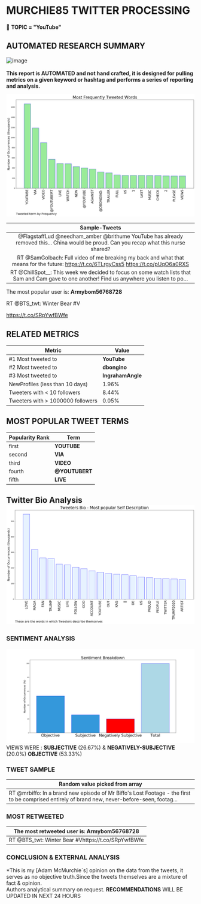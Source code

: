 # MURCHIE85 TWITTER PROCESSING 
&#x1F34E; **TOPIC = "YouTube"**

## AUTOMATED RESEARCH SUMMARY

![image](https://marketingplatform.google.com/about/static/images/gmp/analytics-smb-benefit.jpg)
<br></br>
<b> This report is AUTOMATED and not hand crafted, it is designed for pulling metrics on a given keyword or hashtag and performs a series of reporting and analysis.</b>



![image](TWEETS.png)



|                **Sample-Tweets**        |
| :-------------: |
| @FlagstaffLud @needham_amber @brithume YouTube has already removed this... China would be proud.  Can you recap what this nurse shared? |
| RT @SamGolbach: Full video of me breaking my back and what that means for the future: https://t.co/6TLrgyCss5 https://t.co/pUqO6a0RXS |
| RT @ChillSpot__: This week we decided to focus on some watch lists that Sam and Cam gave to one another! Find us anywhere you listen to po… |

The most popular user is: **Armybom56768728**
<div class="alert alert-block alert-danger"> RT @BTS_twt: Winter Bear 
#V

https://t.co/SRpYwfBWfe</div>

## RELATED METRICS<br>
| Metric | Value |
| ------------- | ------------- |
| #1 Most tweeted to  | **YouTube** |
| #2 Most tweeted to  | **dbongino** |
| #3 Most tweeted to  | **IngrahamAngle** |
| NewProfiles (less than 10 days) | 1.96%  |
| Tweeters with < 10 followers  | 8.44%|
| Tweeters with > 1000000 followers  | 0.05%  |



## MOST POPULAR TWEET TERMS 


| Popularity Rank  | Term |
| ------------- | ------------- |
| first  | **YOUTUBE**  |
| second  | **VIA**  |
| third  | **VIDEO** |
| fourth  | **@YOUTUBERT**  |
| fifth  | **LIVE**  |


## Twitter Bio Analysis![image](BIO.png)
### SENTIMENT ANALYSIS
![image](sentiment.png)
VIEWS WERE : **SUBJECTIVE**  (26.67%) & **NEGATIVELY-SUBJECTIVE** (20.0%) **OBJECTIVE** (53.33%)

### TWEET SAMPLE 
| Random value picked from array |
| ------------- |
|RT @mrbiffo: In a brand new episode of Mr Biffo's Lost Footage - the first to be comprised entirely of brand new, never-before-seen, footag… |

### MOST RETWEETED 

| The most retweeted user is: **Armybom56768728**  |
| ------------- |
| RT @BTS_twt: Winter Bear #Vhttps://t.co/SRpYwfBWfe |

### CONCLUSION & EXTERNAL ANALYSIS

*This is my [Adam McMurchie`s] opinion on the data from the tweets, it serves as no objective truth.Since the tweets themselves are a mixture of fact & opinion.<br>
Authors analytical summary on request.
**RECOMMENDATIONS** WILL BE UPDATED IN NEXT  24 HOURS <br>
